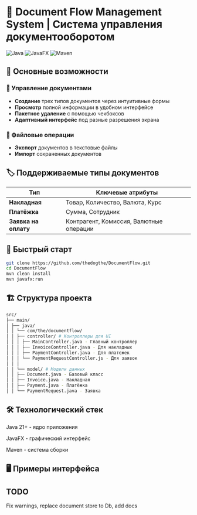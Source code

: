 # 📂 Document Flow Management System | Система управления документооборотом

![Java](https://img.shields.io/badge/Java-17+-blue?style=for-the-badge&logo=openjdk)
![JavaFX](https://img.shields.io/badge/JavaFX-17+-orange?style=for-the-badge&logo=java)
![Maven](https://img.shields.io/badge/Maven-3.8+-red?style=for-the-badge&logo=apache-maven)

## 🌟 Основные возможности

### 📄 Управление документами

- **Создание** трех типов документов через интуитивные формы
- **Просмотр** полной информации в удобном интерфейсе
- **Пакетное удаление** с помощью чекбоксов
- **Адаптивный интерфейс** под разные разрешения экрана

### 📂 Файловые операции

- **Экспорт** документов в текстовые файлы
- **Импорт** сохраненных документов

## 🏷 Поддерживаемые типы документов

| Тип                | Ключевые атрибуты                          |
|--------------------|--------------------------------------------|
| **Накладная**      | Товар, Количество, Валюта, Курс            |
| **Платёжка**       | Сумма, Сотрудник                           |
| **Заявка на оплату**| Контрагент, Комиссия, Валютные операции   |

## 🚀 Быстрый старт

```bash
git clone https://github.com/thedogthe/DocumentFlow.git
cd DocumentFlow
mvn clean install
mvn javafx:run
```

## 🏗 Структура проекта

```bash
src/
├── main/
│ ├── java/
│ │ └── com/the/documentflow/
│ │ ├── controller/ # Контроллеры для UI
│ │ │ ├── MainController.java - Главный контроллер
│ │ │ ├── InvoiceController.java - Для накладных
│ │ │ ├── PaymentController.java - Для платежек
│ │ │ └── PaymentRequestController.js - Для заявок
│ │ │
│ │ └── model/ # Модели данных
│ │ ├── Document.java - Базовый класс
│ │ ├── Invoice.java - Накладная
│ │ ├── Payment.java - Платёжка
│ │ └── PaymentRequest.java - Заявка
```

## 🛠 Технологический стек

Java 21+ - ядро приложения

JavaFX - графический интерфейс

Maven - система сборки

## 🖥 Примеры интерфейса

## TODO

Fix warnings, replace document store to Db, add docs
